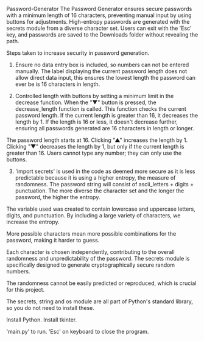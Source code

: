 Password-Generator
The Password Generator ensures secure passwords with a minimum length of 16 characters, preventing manual input by using buttons for adjustments. High-entropy passwords are generated with the secrets module from a diverse character set. Users can exit with the 'Esc' key, and passwords are saved to the Downloads folder without revealing the path.

Steps taken to increase security in password generation.

1) Ensure no data entry box is included, so numbers can not be entered manually.
The label displaying the current password length does not allow direct data input, this ensures the lowest length the password can ever be is 16 characters in length.

2) Controlled length with buttons by setting a minimum limit in the decrease function.
When the "▼" button is pressed, the decrease_length function is called.
This function checks the current password length.
If the current length is greater than 16, it decreases the length by 1.
If the length is 16 or less, it doesn't decrease further, ensuring all passwords generated are 16 characters in length or longer.

The password length starts at 16.
Clicking "▲" increases the length by 1.
Clicking "▼" decreases the length by 1, but only if the current length is greater than 16.
Users cannot type any number; they can only use the buttons.

3) 'import secrets' is used in the code as deemed more secure as it is less predictable because it is using a higher entropy, the measure of randomness. The password string will consist of ascii_letters + digits + punctuation. The more diverse the character set and the longer the password, the higher the entropy.

The variable used was created to contain lowercase and uppercase letters, digits, and punctuation. By including a large variety of characters, we increase the entropy. 

More possible characters mean more possible combinations for the password, making it harder to guess.

Each character is chosen independently, contributing to the overall randomness and unpredictability of the password. The secrets module is specifically designed to generate cryptographically secure random numbers. 

The randomness cannot be easily predicted or reproduced, which is crucial for this project.

The secrets, string and os module are all part of Python's standard library, so you do not need to install these.

Install Python.
Install tkinter.

'main.py' to run.
'Esc' on keyboard to close the program.
